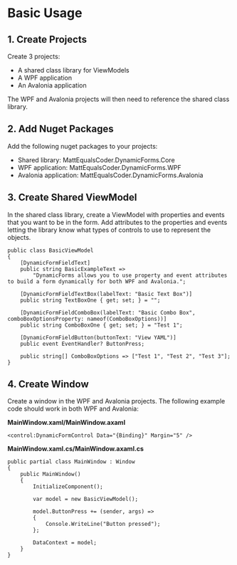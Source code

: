 # Basic Usage

## 1. Create Projects

Create 3 projects:
- A shared class library for ViewModels
- A WPF application
- An Avalonia application

The WPF and Avalonia projects will then need to reference the shared class library.

## 2. Add Nuget Packages

Add the following nuget packages to your projects:

- Shared library: MattEqualsCoder.DynamicForms.Core
- WPF application: MattEqualsCoder.DynamicForms.WPF
- Avalonia application: MattEqualsCoder.DynamicForms.Avalonia

## 3. Create Shared ViewModel

In the shared class library, create a ViewModel with properties and events that you want to be in the form. Add attributes to the properties and events letting the library know what types of controls to use to represent the objects.

```
public class BasicViewModel
{
    [DynamicFormFieldText]
    public string BasicExampleText =>
        "DynamicForms allows you to use property and event attributes to build a form dynamically for both WPF and Avalonia.";
    
    [DynamicFormFieldTextBox(labelText: "Basic Text Box")]
    public string TextBoxOne { get; set; } = "";

    [DynamicFormFieldComboBox(labelText: "Basic Combo Box", comboBoxOptionsProperty: nameof(ComboBoxOptions))]
    public string ComboBoxOne { get; set; } = "Test 1";

    [DynamicFormFieldButton(buttonText: "View YAML")]
    public event EventHandler? ButtonPress;

    public string[] ComboBoxOptions => ["Test 1", "Test 2", "Test 3"];
}
```

## 4. Create Window

Create a window in the WPF and Avalonia projects. The following example code should work in both WPF and Avalonia:

**MainWindow.xaml/MainWindow.axaml**
```
<control:DynamicFormControl Data="{Binding}" Margin="5" />
```

**MainWindow.xaml.cs/MainWindow.axaml.cs**
```
public partial class MainWindow : Window
{
    public MainWindow()
    {
        InitializeComponent();
        
        var model = new BasicViewModel();

        model.ButtonPress += (sender, args) =>
        {
            Console.WriteLine("Button pressed");
        };

        DataContext = model;
    }
}
```


